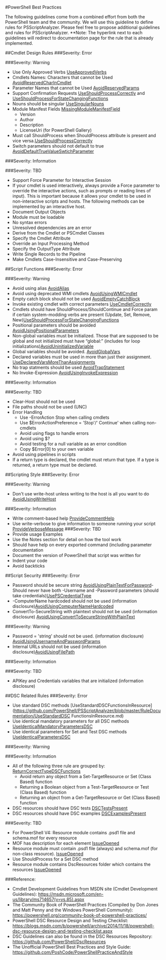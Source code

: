 #PowerShell Best Practices

The following guidelines come from a combined effort from both the PowerShell team and the community. We will use this guideline to define rules for PSScriptAnalyzer. Please feel free to propose additional guidelines and rules for PSScriptAnalyzer. 
**Note: The hyperlink next to each guidelines will redirect to documentation page for the rule that is already implemented.

##Cmdlet Design Rules
###Severity: Error

###Severity: Warning
  - Use Only Approved Verbs [UseApprovedVerbs](https://github.com/PowerShell/PSScriptAnalyzer/blob/master/RuleDocumentation/UseApprovedVerbs.md)
  - Cmdlets Names: Characters that cannot be Used [AvoidReservedCharInCmdlet](https://github.com/PowerShell/PSScriptAnalyzer/blob/master/RuleDocumentation/AvoidReservedCharInCmdlet.md)
  - Parameter Names that cannot be Used [AvoidReservedParams](https://github.com/PowerShell/PSScriptAnalyzer/blob/master/RuleDocumentation/AvoidReservedParams.md)
  - Support Confirmation Requests [UseShouldProcessCorrectly](https://github.com/PowerShell/PSScriptAnalyzer/blob/master/RuleDocumentation/UseShouldProcessCorrectly.md) and [UseShouldProcessForStateChangingFunctions](https://github.com/PowerShell/PSScriptAnalyzer/blob/master/RuleDocumentation/UseShouldProcessForStateChangingFunctions.md)
  - Nouns should be singular [UseSingularNouns](https://github.com/PowerShell/PSScriptAnalyzer/blob/master/RuleDocumentation/UseSingularNouns.md)
  - Module Manifest Fields [MissingModuleManifestField](https://github.com/PowerShell/PSScriptAnalyzer/blob/master/RuleDocumentation/MissingModuleManifestField.md)
    - Version
    - Author
    - Description
    - LicenseUri (for PowerShell Gallery)
  - Must call ShouldProcess when ShouldProcess attribute is present and vice versa.[UseShouldProcessCorrectly](https://github.com/PowerShell/PSScriptAnalyzer/blob/master/RuleDocumentation/UseShouldProcessCorrectly.md)
  - Switch parameters should not default to true  [AvoidDefaultTrueValueSwtichParameter](https://github.com/PowerShell/PSScriptAnalyzer/blob/master/RuleDocumentation/AvoidDefaultTrueValueSwitchParameter.md)
  
###Severity: Information

###Severity: TBD
  - Support Force Parameter for Interactive Session
  - If your cmdlet is used interactively, always provide a Force parameter to override the interactive actions, such as prompts or reading lines of input). This is important because it allows your cmdlet to be used in non-interactive scripts and hosts. The following methods can be implemented by an interactive host.
  - Document Output Objects
  - Module must be loadable
  - No syntax errors
  - Unresolved dependencies are an error
  - Derive from the Cmdlet or PSCmdlet Classes
  - Specify the Cmdlet Attribute
  - Override an Input Processing Method
  - Specify the OutputType Attribute
  - Write Single Records to the Pipeline 
  - Make Cmdlets Case-Insensitive and Case-Preserving 

##Script Functions
###Severity: Error

###Severity: Warning
  - Avoid using alias [AvoidAlias](https://github.com/PowerShell/PSScriptAnalyzer/blob/master/RuleDocumentation/AvoidAlias.md)
  - Avoid using deprecated WMI cmdlets [AvoidUsingWMICmdlet](https://github.com/PowerShell/PSScriptAnalyzer/blob/master/RuleDocumentation/AvoidUsingWMICmdlet.md)
  - Empty catch block should not be used [AvoidEmptyCatchBlock](https://github.com/PowerShell/PSScriptAnalyzer/blob/master/RuleDocumentation/AvoidEmptyCatchBlock.md)
  - Invoke existing cmdlet with correct parameters [UseCmdletCorrectly](https://github.com/PowerShell/PSScriptAnalyzer/blob/master/RuleDocumentation/UseCmdletCorrectly.md)
  - Cmdlets should have ShouldProcess/ShouldContinue and Force param if certain system-modding verbs are present (Update, Set, Remove, New)[UseShouldProcessForStateChangingFunctions](https://github.com/PowerShell/PSScriptAnalyzer/blob/master/RuleDocumentation/UseShouldProcessForStateChangingFunctions.md)
  - Positional parameters should be avoided [AvoidUsingPositionalParameters](https://github.com/PowerShell/PSScriptAnalyzer/blob/master/RuleDocumentation/AvoidUsingPositionalParameters.md)
  - Non-global variables must be initialized. Those that are supposed to be global and not initialized must have “global:” (includes for loop initializations)[AvoidUninitializedVariable](https://github.com/PowerShell/PSScriptAnalyzer/blob/master/RuleDocumentation/AvoidUninitializedVariable.md)
  - Global variables should be avoided. [AvoidGlobalVars](https://github.com/PowerShell/PSScriptAnalyzer/blob/master/RuleDocumentation/AvoidGlobalVars.md)
  - Declared variables must be used in more than just their assignment. [UseDeclaredVarsMoreThanAssignments](https://github.com/PowerShell/PSScriptAnalyzer/blob/master/RuleDocumentation/UseDeclaredVarsMoreThanAssignments.md)
  - No trap statments should be used [AvoidTrapStatement](https://github.com/PowerShell/PSScriptAnalyzer/blob/master/RuleDocumentation/AvoidTrapStatement.md)
  - No Invoke-Expression [AvoidUsingInvokeExpression](https://github.com/PowerShell/PSScriptAnalyzer/blob/master/RuleDocumentation/AvoidUsingInvokeExpression.md)
  
###Severity: Information

###Severity: TBD
  - Clear-Host should not be used
  - File paths should not be used (UNC)
  - Error Handling
    - Use -ErrorAction Stop when calling cmdlets
    - Use $ErrorActionPreference = 'Stop'/' Continue' when calling non-cmdlets
    - Avoid using flags to handle errors
    - Avoid using $?
    - Avoid testing for a null variable as an error condition
    - Copy $Error[0] to your own variable
  - Avoid using pipelines in scripts
  - If a return type is declared, the cmdlet must return that type. If a type is returned, a return type must be declared.

##Scripting Style
###Severity: Error

###Severity: Warning 
  - Don't use write-host unless writing to the host is all you want to do [AvoidUsingWriteHost](https://github.com/PowerShell/PSScriptAnalyzer/blob/master/RuleDocumentation/AvoidUsingWriteHost.md)

###Severity: Information
  - Write comment-based help [ProvideCommentHelp](https://github.com/PowerShell/PSScriptAnalyzer/blob/master/RuleDocumentation/ProvideCommentHelp.md)
  - Use write-verbose to give information to someone running your script [ProvideVerboseMessage](https://github.com/PowerShell/PSScriptAnalyzer/blob/master/RuleDocumentation/ProvideVerboseMessage.md)
###Severity: TBD
  - Provide usage Examples
  - Use the Notes section for detail on how the tool work
  - Should have help on every exported command (including parameter documentation
  - Document the version of PowerShell that script was written for  
  - Indent your code
  - Avoid backticks


##Script Security
###Severity: Error
  - Password should be secure string [AvoidUsingPlainTextForPassword](https://github.com/PowerShell/PSScriptAnalyzer/blob/master/RuleDocumentation/AvoidUsingPlainTextForPassword.md)- Should never have both -Username and -Password parameters (should take credentials)[UsePSCredentialType](https://github.com/PowerShell/PSScriptAnalyzer/blob/master/RuleDocumentation/UsePSCredentialType.md)
  - -ComputerName hardcoded should not be used (information disclosure)[AvoidUsingComputerNameHardcoded](https://github.com/PowerShell/PSScriptAnalyzer/blob/master/RuleDocumentation/AvoidUsingComputerNameHardcoded.md)
  - ConvertTo-SecureString with plaintext should not be used (information disclosure) [AvoidUsingConvertToSecureStringWithPlainText](https://github.com/PowerShell/PSScriptAnalyzer/blob/master/RuleDocumentation/AvoidUsingConvertToSecureStringWithPlainText.md)
  
###Severity: Warning
- Password = 'string' should not be used. (information disclosure) [AvoidUsingUsernameAndPasswordParams](https://github.com/PowerShell/PSScriptAnalyzer/blob/master/RuleDocumentation/AvoidUsingUsernameAndPasswordParams.md)
- Internal URLs should not be used (information disclosure)[AvoidUsingFilePath](https://github.com/PowerShell/PSScriptAnalyzer/blob/master/RuleDocumentation/AvoidUsingFilePath.md)

###Severity: Information

###Severity: TBD
  - APIKey and Credentials variables that are initialized (information disclosure)

##DSC Related Rules
###Severity: Error
  - Use standard DSC methods [UseStandardDSCFunctionsInResource](https://github.com/PowerShell/PSScriptAnalyzer/blob/master/RuleDocumentation/UseStandardDSC FunctionsInResource.md)
  - Use identical mandatory parameters for all DSC methods [UseIdenticalMandatoryParametersDSC](https://github.com/PowerShell/PSScriptAnalyzer/blob/master/RuleDocumentation/UseIdenticalMandatoryParametersDSC.md)
  - Use identical parameters for Set and Test DSC methods [UseIdenticalParametersDSC](https://github.com/PowerShell/PSScriptAnalyzer/blob/master/RuleDocumentation/UseIdenticalParametersDSC.md)

###Severity: Warning

###Severity: Information
  - All of the following three rule are grouped by: [ReturnCorrectTypeDSCFunctions](https://github.com/PowerShell/PSScriptAnalyzer/blob/master/RuleDocumentation/ReturnCorrectTypeDSCFunctions.md)
    - Avoid return any object from a Set-TargetResource or Set (Class Based) function
    - Returning a Boolean object from a Test-TargetResource or Test (Class Based) function
    - Returning an object from a Get-TargetResource or Get (Class Based) function
  - DSC resources should have DSC tests [DSCTestsPresent](https://github.com/PowerShell/PSScriptAnalyzer/blob/master/RuleDocumentation/DscTestsPresent.md)
  - DSC resources should have DSC examples [DSCExamplesPresent](https://github.com/PowerShell/PSScriptAnalyzer/blob/master/RuleDocumentation/DscExamplesPresent.md)
  
###Severity: TBD
  - For PowerShell V4: Resource module contains .psd1 file and schema.mof for every resource 
  - MOF has description for each element [IssueOpened](https://github.com/PowerShell/PSScriptAnalyzer/issues/131)
  - Resource module must contain .psd1 file (always) and schema.mof (for non-class resource). [IssueOpened](https://github.com/PowerShell/PSScriptAnalyzer/issues/116)
  - Use ShouldProcess for a Set DSC method
  - Resource module contains DscResources folder which contains the resources [IssueOpened](https://github.com/PowerShell/PSScriptAnalyzer/issues/130)

###Reference:
* Cmdlet Development Guidelines from MSDN site (Cmdlet Development Guidelines): https://msdn.microsoft.com/en-us/library/ms714657(v=vs.85).aspx 
* The Community Book of PowerShell Practices (Compiled by Don Jones and Matt Penny and the Windows PowerShell Community): https://powershell.org/community-book-of-powershell-practices/
* PowerShell DSC Resource Design and Testing Checklist: https://blogs.msdn.com/b/powershell/archive/2014/11/18/powershell-dsc-resource-design-and-testing-checklist.aspx
* DSC Guidelines can also be found in the DSC Resources Repository: https://github.com/PowerShell/DscResources
* The Unofficial PowerShell Best Practices and Style Guide: https://github.com/PoshCode/PowerShellPracticeAndStyle
